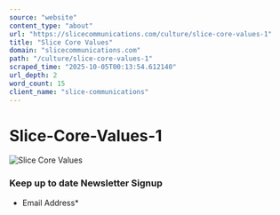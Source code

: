 ```yaml
---
source: "website"
content_type: "about"
url: "https://slicecommunications.com/culture/slice-core-values-1"
title: "Slice Core Values"
domain: "slicecommunications.com"
path: "/culture/slice-core-values-1"
scraped_time: "2025-10-05T00:13:54.612140"
url_depth: 2
word_count: 15
client_name: "slice-communications"
---
```


# Slice-Core-Values-1

![Slice Core Values](https://slicecommunications.com/wp-content/uploads/2022/03/Slice-Core-Values-1-300x94.png)

### Keep up to date Newsletter Signup

*   Email Address*